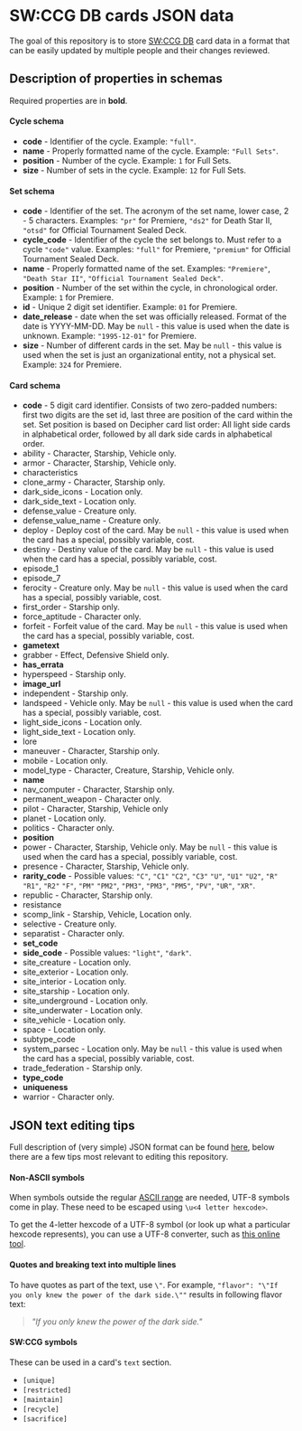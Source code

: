 SW:CCG DB cards JSON data
=========

The goal of this repository is to store [SW:CCG DB](https://swccgdb.com) card data in a format that can be easily updated by multiple people and their changes reviewed.

## Description of properties in schemas

Required properties are in **bold**.

#### Cycle schema

* **code** - Identifier of the cycle. Example: `"full"`.
* **name** - Properly formatted name of the cycle. Example: `"Full Sets"`.
* **position** - Number of the cycle. Example: `1` for Full Sets.
* **size** - Number of sets in the cycle. Example: `12` for Full Sets.

#### Set schema

* **code** - Identifier of the set. The acronym of the set name, lower case, 2 - 5 characters. Examples: `"pr"` for Premiere, `"ds2"` for Death Star II, `"otsd"` for Official Tournament Sealed Deck.
* **cycle_code** - Identifier of the cycle the set belongs to. Must refer to a cycle `"code"` value. Examples: `"full"` for Premiere, `"premium"` for Official Tournament Sealed Deck.
* **name** - Properly formatted name of the set. Examples: `"Premiere"`, `"Death Star II"`, `"Official Tournament Sealed Deck"`.
* **position** - Number of the set within the cycle, in chronological order. Example: `1` for Premiere.
* **id** - Unique 2 digit set identifier. Example: `01` for Premiere.
* **date_release** - date when the set was officially released. Format of the date is YYYY-MM-DD. May be `null` - this value is used when the date is unknown. Example: `"1995-12-01"` for Premiere.
* **size** - Number of different cards in the set. May be `null` - this value is used when the set is just an organizational entity, not a physical set.  Example: `324` for Premiere.

#### Card schema

* **code** - 5 digit card identifier. Consists of two zero-padded numbers: first two digits are the set id, last three are position of the card within the set. Set position is based on Decipher card list order: All light side cards in alphabetical order, followed by all dark side cards in alphabetical order.
* ability - Character, Starship, Vehicle only.
* armor - Character, Starship, Vehicle only.
* characteristics
* clone_army - Character, Starship only.
* dark_side_icons - Location only.
* dark_side_text - Location only.
* defense_value - Creature only.
* defense_value_name - Creature only.
* deploy - Deploy cost of the card. May be `null` - this value is used when the card has a special, possibly variable, cost.
* destiny - Destiny value of the card. May be `null` - this value is used when the card has a special, possibly variable, cost.
* episode_1
* episode_7
* ferocity - Creature only. May be `null` - this value is used when the card has a special, possibly variable, cost.
* first_order - Starship only.
* force_aptitude - Character only.
* forfeit - Forfeit value of the card. May be `null` - this value is used when the card has a special, possibly variable, cost.
* **gametext**
* grabber - Effect, Defensive Shield only.
* **has_errata**
* hyperspeed - Starship only.
* **image_url**
* independent - Starship only.
* landspeed - Vehicle only. May be `null` - this value is used when the card has a special, possibly variable, cost.
* light_side_icons - Location only.
* light_side_text - Location only.
* lore
* maneuver - Character, Starship only.
* mobile - Location only.
* model_type - Character, Creature, Starship, Vehicle only.
* **name**
* nav_computer - Character, Starship only.
* permanent_weapon - Character only.
* pilot - Character, Starship, Vehicle only
* planet - Location only.
* politics - Character only.
* **position**
* power - Character, Starship, Vehicle only. May be `null` - this value is used when the card has a special, possibly variable, cost.
* presence - Character, Starship, Vehicle only.
* **rarity_code** - Possible values: `"C"`, `"C1"` `"C2"`, `"C3"` `"U"`, `"U1"` `"U2"`, `"R"` `"R1"`, `"R2"` `"F"`, `"PM"` `"PM2"`, `"PM3"`, `"PM3"`, `"PM5"`, `"PV"`, `"UR"`, `"XR"`.
* republic - Character, Starship only.
* resistance
* scomp_link - Starship, Vehicle, Location only.
* selective - Creature only.
* separatist - Character only.
* **set_code**
* **side_code** - Possible values: `"light"`, `"dark"`.
* site_creature - Location only.
* site_exterior - Location only.
* site_interior - Location only.
* site_starship - Location only.
* site_underground - Location only.
* site_underwater - Location only.
* site_vehicle - Location only.
* space - Location only.
* subtype_code
* system_parsec - Location only. May be `null` - this value is used when the card has a special, possibly variable, cost.
* trade_federation - Starship only.
* **type_code**
* **uniqueness**
* warrior - Character only.

## JSON text editing tips

Full description of (very simple) JSON format can be found [here](http://www.json.org/), below there are a few tips most relevant to editing this repository.

#### Non-ASCII symbols

When symbols outside the regular [ASCII range](https://en.wikipedia.org/wiki/ASCII#ASCII_printable_code_chart) are needed, UTF-8 symbols come in play. These need to be escaped using `\u<4 letter hexcode>`.

To get the 4-letter hexcode of a UTF-8 symbol (or look up what a particular hexcode represents), you can use a UTF-8 converter, such as [this online tool](http://www.ltg.ed.ac.uk/~richard/utf-8.cgi).

#### Quotes and breaking text into multiple lines

To have quotes as part of the text, use `\"`.  For example, `"flavor": "\"If you only knew the power of the dark side.\""` results in following flavor text:

> *"If you only knew the power of the dark side."*

#### SW:CCG symbols

These can be used in a card's `text` section.

 * `[unique]`
 * `[restricted]`
 * `[maintain]`
 * `[recycle]`
 * `[sacrifice]`
